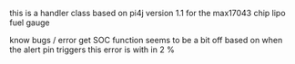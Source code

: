 this is a handler class based on pi4j version 1.1 for the max17043 chip lipo fuel gauge 




know bugs / error
get SOC function seems to be a bit off based on when the alert pin triggers this error is with in 2 %


